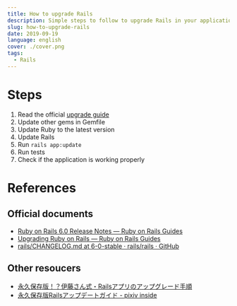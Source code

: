 ```yaml
---
title: How to upgrade Rails
description: Simple steps to follow to upgrade Rails in your application.
slug: how-to-upgrade-rails
date: 2019-09-19
language: english
cover: ./cover.png
tags: 
  - Rails
---
```

# Steps
1. Read the official [upgrade guide](https://edgeguides.rubyonrails.org/upgrading_ruby_on_rails.html)
2. Update other gems in Gemfile
3. Update Ruby to the latest version
4. Update Rails 
5. Run `rails app:update`
6. Run tests
7. Check if the application is working properly

# References 
## Official documents
- [Ruby on Rails 6.0 Release Notes — Ruby on Rails Guides](https://edgeguides.rubyonrails.org/6_0_release_notes.html)
- [Upgrading Ruby on Rails — Ruby on Rails Guides](https://edgeguides.rubyonrails.org/upgrading_ruby_on_rails.html)
- [rails/CHANGELOG.md at 6-0-stable · rails/rails · GitHub](https://github.com/rails/rails/blob/6-0-stable/railties/CHANGELOG.md)

## Other resoucers
- [永久保存版！？伊藤さん式・Railsアプリのアップグレード手順](https://qiita.com/jnchito/items/0ee47108972a0e302caf)
- [永久保存版Railsアップデートガイド - pixiv inside](https://inside.pixiv.blog/sue445/4751)
